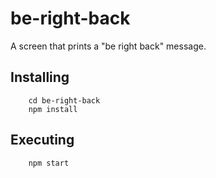 # be-right-back

A screen that prints a "be right back" message.

## Installing

```
    cd be-right-back
    npm install
```

## Executing
```
    npm start
```
